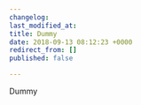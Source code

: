 ```yaml
---
changelog:
last_modified_at:
title: Dummy
date: 2018-09-13 08:12:23 +0000
redirect_from: []
published: false

---
```

Dummy